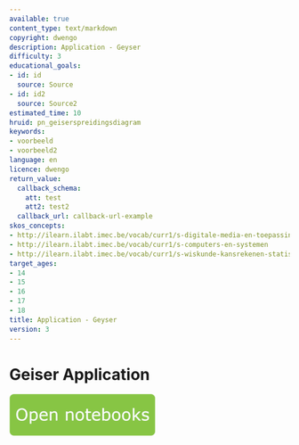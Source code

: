 ```yaml
---
available: true
content_type: text/markdown
copyright: dwengo
description: Application - Geyser
difficulty: 3
educational_goals:
- id: id
  source: Source
- id: id2
  source: Source2
estimated_time: 10
hruid: pn_geiserspreidingsdiagram
keywords:
- voorbeeld
- voorbeeld2
language: en
licence: dwengo
return_value:
  callback_schema:
    att: test
    att2: test2
  callback_url: callback-url-example
skos_concepts:
- http://ilearn.ilabt.imec.be/vocab/curr1/s-digitale-media-en-toepassingen
- http://ilearn.ilabt.imec.be/vocab/curr1/s-computers-en-systemen
- http://ilearn.ilabt.imec.be/vocab/curr1/s-wiskunde-kansrekenen-statistiek
target_ages:
- 14
- 15
- 16
- 17
- 18
title: Application - Geyser
version: 3
---
```

# Geiser Application

[![](embed/Knop.png "Button")](https://kiks.ilabt.imec.be/jupyterhub/?id=0206_en "Geiser Notebooks")